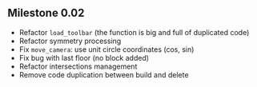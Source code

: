 ## Milestone 0.02

-   Refactor `load_toolbar` (the function is big and full of duplicated code)
-   Refactor symmetry processing
-   Fix `move_camera`: use unit circle coordinates (cos, sin)
-   Fix bug with last floor (no block added)
-   Refactor intersections management
-   Remove code duplication between build and delete
